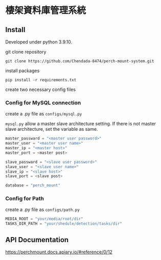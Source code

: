 # 棲架資料庫管理系統

## Install

Developed under python 3.9.10.

git clone repository

```
git clone https://github.com/Chendada-8474/perch-mount-system.git
```

install packages

```
pip install -r requirements.txt
```

create two necessary config files


### Config for MySQL connection

create a .py file as `configs/mysql.py`

`mysql.py` allow a master slave architecture setting. If there is not  master slave architecture, set the variable as same.

```python
master_passward = "<master user password>"
master_user = "<master user name>"
master_ip = "<master host>"
master_port = <master post>

slave_passward = "<slave user password>"
slave_user = "<slave user name>"
slave_ip = "<slave host>"
slave_port = <slave post>

database = "perch_mount"
```


### Config for Path

create a .py file as `configs/path.py`

```python
MEDIA_ROOT = "your/media/root/dir"
TASKS_DIR_PATH = "your/shedule/detection/tasks/dir"
```


## API Documentation

https://perchmount.docs.apiary.io/#reference/0/12
